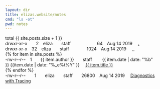 ```yaml
---
layout: dir
title: elizas.website/notes
cmd: "ls -ot"
pwd: notes
---
```


<nav class="term">
    total {{ site.posts.size + 1 }}
</nav>
<nav class="term">
    drwxr-xr-x&emsp;&emsp;2&emsp;eliza&emsp;&emsp;staff&emsp;&emsp;&emsp;&emsp;&emsp;&emsp;64&emsp;Aug&nbsp;14&nbsp;2019&emsp;
    <a class="term-nav file" href="">.</a>
</nav>
<nav class="term">
    drwxr-xr-x&emsp;32&emsp;eliza&emsp;&emsp;staff&emsp;&emsp;&emsp;&emsp;1024&emsp;Aug&nbsp;14&nbsp;2019&emsp;
    <a class="term-nav file" href="/index.html">..</a>
</nav>
{% for item in site.posts %}
<nav class="term">
    -rw-r--r--&emsp;1&emsp;&emsp;{{ item.author }}&emsp;&emsp;staff&emsp;&emsp;
    {{ item.date | date: "%b" }}&nbsp;{{item.date | date: "%_e%t%Y" }}&emsp;
    <a class="term-nav file" href="{{ item.url }}">{{ item.title }}</a>
</nav>
{% endfor %}
<nav class="term">
    -rw-r--r--&emsp;&emsp;1&emsp;&emsp;eliza&emsp;&emsp;staff&emsp;&emsp;26800&emsp;Aug&nbsp;14&nbsp;2019&emsp;
    <a class="term-nav file" href="https://tokio.rs/blog/2019-08-tracing/">Diagnostics with Tracing</a>
</nav>
